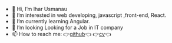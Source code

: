 - 👋 Hi, I’m Ihar Usmanau
- 👀 I’m interested in web developing, javascript ,front-end, React.
- 🌱 I’m currently learning Angular.
- 💞️ I’m looking  Looking for a Job in IT company
- 📫 How to reach me: :point_right:[github](https://iusmanof.github.io/cv-react/):point_left: :point_right:[cv](https://iusmanof.github.io/cv-react/):point_left:

